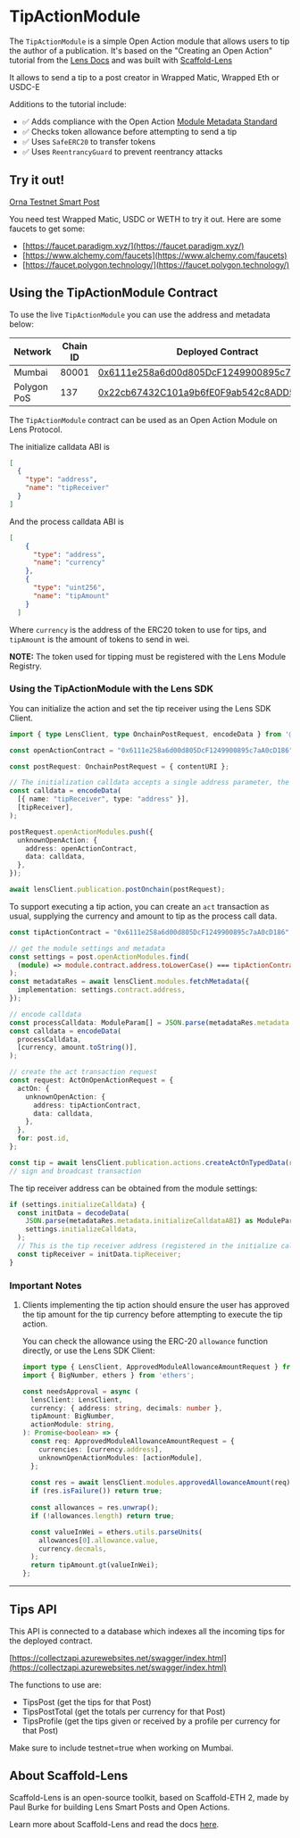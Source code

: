 # TipActionModule

The `TipActionModule` is a simple Open Action module that allows users to tip the author of a publication. It's based on the "Creating an Open Action" tutorial from the [Lens Docs](https://docs.lens.xyz/docs/creating-a-publication-action) and was built with [Scaffold-Lens](https://github.com/iPaulPro/scaffold-lens)

It allows to send a tip to a post creator in Wrapped Matic, Wrapped Eth or USDC-E

Additions to the tutorial include:
- ✅ Adds compliance with the Open Action [Module Metadata Standard](https://docs.lens.xyz/docs/module-metadata-standard)
- ✅ Checks token allowance before attempting to send a tip
- ✅ Uses `SafeERC20` to transfer tokens
- ✅ Uses `ReentrancyGuard` to prevent reentrancy attacks


## Try it out!

[Orna Testnet Smart Post](https://testnet.orna.art/c/0x0342-0x04)

You need test Wrapped Matic, USDC or WETH to try it out. Here are some faucets to get some:
- [https://faucet.paradigm.xyz/](https://faucet.paradigm.xyz/)
- [https://www.alchemy.com/faucets](https://www.alchemy.com/faucets)
- [https://faucet.polygon.technology/](https://faucet.polygon.technology/)

## Using the TipActionModule Contract

To use the live `TipActionModule` you can use the address and metadata below:

| Network | Chain ID | Deployed Contract                                                                                                               | Metadata                                                                     |
|---------|----------|---------------------------------------------------------------------------------------------------------------------------------|------------------------------------------------------------------------------|
| Mumbai  | 80001    | [0x6111e258a6d00d805DcF1249900895c7aA0cD186](https://mumbai.polygonscan.com/address/0x6111e258a6d00d805DcF1249900895c7aA0cD186) | [link](https://gateway.irys.xyz/WzHPiYtDn5jYb7tO6pi13lNg5ZlcglPdrosoHDAA8co) |
| Polygon PoS  | 137    | [0x22cb67432C101a9b6fE0F9ab542c8ADD5DD48153](https://polygonscan.com/address/0x22cb67432C101a9b6fE0F9ab542c8ADD5DD48153) | [link](https://gateway.irys.xyz/o4uWxVq92REvMD0rW537XV5unr6rafZb2gzEj__Oy9A) |

The `TipActionModule` contract can be used as an Open Action Module on Lens Protocol.

The initialize calldata ABI is

```json
[
  { 
    "type": "address", 
    "name": "tipReceiver"
  }
]
```

And the process calldata ABI is

```json
[
    {
      "type": "address",
      "name": "currency"
    },
    {
      "type": "uint256",
      "name": "tipAmount"
    }
  ]
```

Where `currency` is the address of the ERC20 token to use for tips, and `tipAmount` is the amount of tokens to send in wei.

**NOTE:** The token used for tipping must be registered with the Lens Module Registry.

### Using the TipActionModule with the Lens SDK

You can initialize the action and set the tip receiver using the Lens SDK Client.

```typescript
import { type LensClient, type OnchainPostRequest, encodeData } from '@lens-protocol/client';

const openActionContract = "0x6111e258a6d00d805DcF1249900895c7aA0cD186";

const postRequest: OnchainPostRequest = { contentURI };

// The initialization calldata accepts a single address parameter, the tip receiver
const calldata = encodeData(
  [{ name: "tipReceiver", type: "address" }],
  [tipReceiver],
);

postRequest.openActionModules.push({
  unknownOpenAction: {
    address: openActionContract,
    data: calldata,
  },
});

await lensClient.publication.postOnchain(postRequest);
```

To support executing a tip action, you can create an `act` transaction as usual, supplying the currency and amount to tip as the process call data.

```typescript
const tipActionContract = "0x6111e258a6d00d805DcF1249900895c7aA0cD186";

// get the module settings and metadata
const settings = post.openActionModules.find(
  (module) => module.contract.address.toLowerCase() === tipActionContract.toLowerCase(),
);
const metadataRes = await lensClient.modules.fetchMetadata({
  implementation: settings.contract.address,
});

// encode calldata
const processCalldata: ModuleParam[] = JSON.parse(metadataRes.metadata.processCalldataABI);
const calldata = encodeData(
  processCalldata,
  [currency, amount.toString()],
);

// create the act transaction request
const request: ActOnOpenActionRequest = {
  actOn: {
    unknownOpenAction: {
      address: tipActionContract,
      data: calldata,
    },
  },
  for: post.id,
};

const tip = await lensClient.publication.actions.createActOnTypedData(request);
// sign and broadcast transaction
```

The tip receiver address can be obtained from the module settings:
```typescript
if (settings.initializeCalldata) {
  const initData = decodeData(
    JSON.parse(metadataRes.metadata.initializeCalldataABI) as ModuleParam[],
    settings.initializeCalldata,
  );
  // This is the tip receiver address (registered in the initialize calldata)
  const tipReceiver = initData.tipReceiver;
}
```

### Important Notes

1. Clients implementing the tip action should ensure the user has approved the tip amount for the tip currency before attempting to execute the tip action.

   You can check the allowance using the ERC-20 `allowance` function directly, or use the Lens SDK Client:

    ```typescript
    import type { LensClient, ApprovedModuleAllowanceAmountRequest } from '@lens-protocol/client';
    import { BigNumber, ethers } from 'ethers';
   
    const needsApproval = async (
      lensClient: LensClient,
      currency: { address: string, decimals: number },
      tipAmount: BigNumber,
      actionModule: string,
    ): Promise<boolean> => {
      const req: ApprovedModuleAllowanceAmountRequest = {
        currencies: [currency.address],
        unknownOpenActionModules: [actionModule],
      };
      
      const res = await lensClient.modules.approvedAllowanceAmount(req);
      if (res.isFailure()) return true;
      
      const allowances = res.unwrap();
      if (!allowances.length) return true;
    
      const valueInWei = ethers.utils.parseUnits(
        allowances[0].allowance.value, 
        currency.decmals,
      );
      return tipAmount.gt(valueInWei);
    };
    ```
---

## Tips API

This API is connected to a database which indexes all the incoming tips for the deployed contract. 

[https://collectzapi.azurewebsites.net/swagger/index.html](https://collectzapi.azurewebsites.net/swagger/index.html)

The functions to use are:
- TipsPost (get the tips for that Post)
- TipsPostTotal (get the totals per currency for that Post)
- TipsProfile (get the tips given or received by a profile per currency for that Post)

Make sure to include testnet=true when working on Mumbai.


## About Scaffold-Lens

Scaffold-Lens is an open-source toolkit, based on Scaffold-ETH 2, made by Paul Burke for building Lens Smart Posts and Open Actions.

Learn more about Scaffold-Lens and read the docs [here](https://github.com/iPaulPro/scaffold-lens).